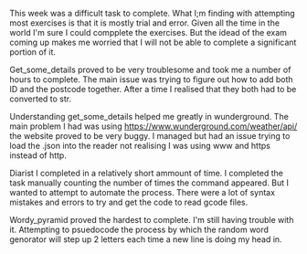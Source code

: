 
This week was a difficult task to complete. 
What I;m finding with attempting most exercises is that it is mostly trial and error. Given all the time in the world I'm sure I could compplete the exercises. But the idead of the exam coming up makes me worried that I will not be able to complete a significant portion of it.

Get_some_details proved to be very troublesome and took me a number of hours to complete. The main issue was trying to figure out how to add both ID and the postcode together. After a time I realised that they both had to be converted to str.

Understanding get_some_details helped me greatly in wunderground. The main problem I had was using https://www.wunderground.com/weather/api/ the website proved to be very buggy. I managed but had an issue trying to load the .json into the reader not realising I was using www and https instead of http.

Diarist I completed in a relatively short ammount of time. I completed the task manually counting the number of times the command appeared. But I wanted to attempt to automate the process. There were a lot of syntax mistakes and errors to try and get the code to read gcode files.

Wordy_pyramid proved the hardest to complete. I'm still having trouble with it. Attempting to psuedocode the process by which the random word genorator will step up 2 letters each time a new line is doing my head in. 
